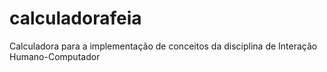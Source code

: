 # calculadorafeia
Calculadora para a implementação de conceitos da disciplina de Interação Humano-Computador
